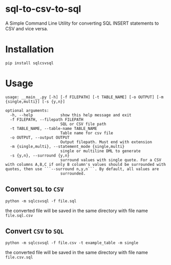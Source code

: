 # sql-to-csv-to-sql

A Simple Command Line Utility for converting SQL INSERT statements to CSV and vice versa.

# Installation

`pip install sqlcsvsql`

# Usage

```
usage: __main__.py [-h] [-f FILEPATH] [-t TABLE_NAME] [-o OUTPUT] [-m {single,multi}] [-s {y,n}]

optional arguments:
  -h, --help            show this help message and exit
  -f FILEPATH, --filepath FILEPATH
                        SQL or CSV file path
  -t TABLE_NAME, --table-name TABLE_NAME
                        Table name for csv file
  -o OUTPUT, --output OUTPUT
                        Output filepath. Must end with extension
  -m {single,multi}, --statement_mode {single,multi}
                        single or multiline DML to generate
  -s {y,n}, --surround {y,n}
                        surround values with single quote. For a CSV with columns A,B,C if only B column's values should be surrounded with quotes, then use ```--surround n,y,n```. By default, all values are
                        surrounded.
```

## Convert `SQL` to `CSV`

```
python -m sqlcsvsql -f file.sql
```

the converted file will be saved in the same directory with file name `file.sql.csv`

## Convert `CSV` to `SQL`

```
python -m sqlcsvsql -f file.csv -t example_table -m single
```

the converted file will be saved in the same directory with file name `file.csv.sql`
